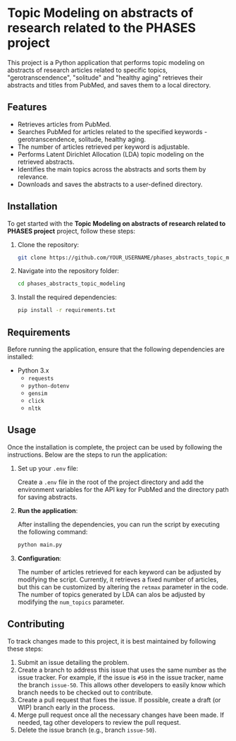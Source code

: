 # Topic Modeling on abstracts of research related to the PHASES project

This project is a Python application that performs topic modeling on abstracts of research articles related to specific topics, "gerotranscendence", "solitude" and "healthy aging" retrieves their abstracts and titles from PubMed, and saves them to a local directory. 

## Features

- Retrieves articles from PubMed.
- Searches PubMed for articles related to the specified keywords - gerotranscendence, solitude, healthy aging.
- The number of articles retrieved per keyword is adjustable.
- Performs Latent Dirichlet Allocation (LDA) topic modeling on the retrieved abstracts.
- Identifies the main topics across the abstracts and sorts them by relevance.
- Downloads and saves the abstracts to a user-defined directory.
    
## Installation

To get started with the **Topic Modeling on abstracts of research related to PHASES project** project, follow these steps:

1. Clone the repository:

    ```bash
    git clone https://github.com/YOUR_USERNAME/phases_abstracts_topic_modeling.git
    ```

2. Navigate into the repository folder:

    ```bash
    cd phases_abstracts_topic_modeling
    ```

3. Install the required dependencies:

    ```bash
    pip install -r requirements.txt
    ```

## Requirements

Before running the application, ensure that the following dependencies are installed:

- Python 3.x
    - `requests`
    - `python-dotenv`
    - `gensim`
    - `click`
    - `nltk`

## Usage

Once the installation is complete, the project can be used by following the instructions. Below are the steps to run the application:

1. Set up your `.env` file:

    Create a `.env` file in the root of the project directory and add the environment variables for the API key for PubMed and the directory path for saving abstracts.

2. **Run the application**:

    After installing the dependencies, you can run the script by executing the following command:

    ```bash
    python main.py
    ```

3. **Configuration**:

    The number of articles retrieved for each keyword can be adjusted by modifying the script. Currently, it retrieves a fixed number of articles, but this can be customized by altering the `retmax` parameter in the code. The number of topics generated by LDA can alos be adjusted by modifying the `num_topics` parameter.


## Contributing

To track changes made to this project, it is best maintained by following these steps:

1. Submit an issue detailing the problem.
2. Create a branch to address this issue that uses the same number as the issue tracker. For example, if the issue is `#50` in the issue tracker, name the branch `issue-50`. This allows other developers to easily know which branch needs to be checked out to contribute.
3. Create a pull request that fixes the issue. If possible, create a draft (or WIP) branch early in the process.
4. Merge pull request once all the necessary changes have been made. If needed, tag other developers to review the pull request.
5. Delete the issue branch (e.g., branch `issue-50`).







 
